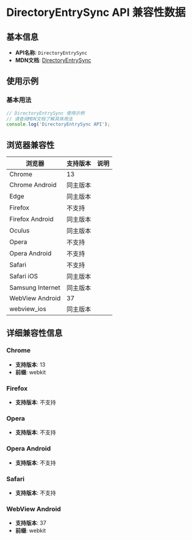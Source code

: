 # DirectoryEntrySync API 兼容性数据

## 基本信息

- **API名称**: `DirectoryEntrySync`
- **MDN文档**: [DirectoryEntrySync](https://developer.mozilla.org/docs/Web/API/DirectoryEntrySync)

## 使用示例

### 基本用法

```javascript
// DirectoryEntrySync 使用示例
// 请查阅MDN文档了解具体用法
console.log('DirectoryEntrySync API');
```

## 浏览器兼容性

| 浏览器 | 支持版本 | 说明 |
|--------|----------|------|
| Chrome | 13 |  |
| Chrome Android | 同主版本 |  |
| Edge | 同主版本 |  |
| Firefox | 不支持 |  |
| Firefox Android | 同主版本 |  |
| Oculus | 同主版本 |  |
| Opera | 不支持 |  |
| Opera Android | 不支持 |  |
| Safari | 不支持 |  |
| Safari iOS | 同主版本 |  |
| Samsung Internet | 同主版本 |  |
| WebView Android | 37 |  |
| webview_ios | 同主版本 |  |

## 详细兼容性信息

### Chrome

- **支持版本**: 13
- **前缀**: webkit

### Firefox

- **支持版本**: 不支持

### Opera

- **支持版本**: 不支持

### Opera Android

- **支持版本**: 不支持

### Safari

- **支持版本**: 不支持

### WebView Android

- **支持版本**: 37
- **前缀**: webkit


